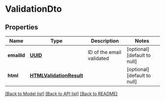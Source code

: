 # ValidationDto
## Properties

Name | Type | Description | Notes
------------ | ------------- | ------------- | -------------
**emailId** | [**UUID**](UUID) | ID of the email validated | [optional] [default to null]
**html** | [**HTMLValidationResult**](HTMLValidationResult) |  | [optional] [default to null]

[[Back to Model list]](../README#documentation-for-models) [[Back to API list]](../README#documentation-for-api-endpoints) [[Back to README]](../README)

